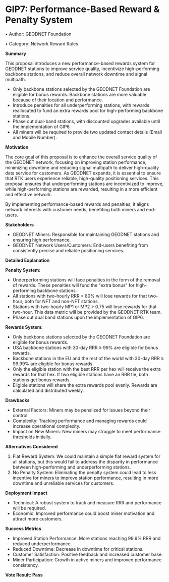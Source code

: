 GIP7: Performance-Based Reward & Penalty System
===============================================

• Author: GEODNET Foundation  

• Category: Network Reward Rules  

  

**Summary**

This proposal introduces a new performance-based rewards system for GEODNET stations to improve service quality, incentivize high-performing backbone stations, and reduce overall network downtime and signal multipath.  

*   Only backbone stations selected by the GEODNET Foundation are eligible for bonus rewards. Backbone stations are more valuable because of their location and performance.
*   Introduce penalties for all underperforming stations, with rewards reallocated to fund an extra rewards pool for high-performing backbone stations.
*   Phase out dual-band stations, with discounted upgrades available until the implementation of GIP6.
*   All miners will be required to provide two updated contact details (Email and Mobile Number).

**Motivation**

The core goal of this proposal is to enhance the overall service quality of the GEODNET network, focusing on improving station performance, minimizing downtime and reducing signal multipath to deliver high-quality data service for customers. As GEODNET expands, it is essential to ensure that RTK users experience reliable, high-quality positioning services. This proposal ensures that underperforming stations are incentivized to improve, while high-performing stations are rewarded, resulting in a more efficient and effective network.

By implementing performance-based rewards and penalties, it aligns network interests with customer needs, benefiting both miners and end-users.

  

**Stakeholders**

*   GEODNET Miners: Responsible for maintaining GEODNET stations and ensuring high performance.
*   GEODNET Network Users/Customers: End-users benefiting from consistently precise and reliable positioning services.

  

**Detailed Explanation**

**Penalty System:**

*   Underperforming stations will face penalties in the form of the removal of rewards. These penalties will fund the "extra bonus" for high-performing backbone stations.
*   All stations with two-hourly RRR < 80% will lose rewards for that two-hour, both for NFT and non-NFT stations.
*   Stations with two-hourly MP1 or MP2 > 0.75 will lose rewards for that two-hour. This data metric will be provided by the GEODNET RTK team.
*   Phase out dual band stations upon the implementation of GIP6.

**Rewards System:**

*   Only backbone stations selected by the GEODNET Foundation are eligible for bonus rewards.
*   USA backbone stations with 30-day RRR ≥ 99% are eligible for bonus rewards.
*   Backbone stations in the EU and the rest of the world with 30-day RRR ≥ 99.99% are eligible for bonus rewards.
*   Only the eligible station with the best RRR per hex will receive the extra rewards for that hex. If two eligible stations have an RRR tie, both stations get bonus rewards.
*   Eligible stations will share the extra rewards pool evenly. Rewards are calculated and distributed weekly.

  

**Drawbacks**

*   External Factors: Miners may be penalized for issues beyond their control.
*   Complexity: Tracking performance and managing rewards could increase operational complexity.
*   Impact on New Miners: New miners may struggle to meet performance thresholds initially.

  

**Alternatives Considered**

1.  Flat Reward System: We could maintain a simple flat reward system for all stations, but this would fail to address the disparity in performance between high-performing and underperforming stations.
2.  No Penalty System: Eliminating the penalty system could lead to less incentive for miners to improve station performance, resulting in more downtime and unreliable services for customers.

**Deployment Impact**

*   Technical: A robust system to track and measure RRR and performance will be required.
*   Economic: Improved performance could boost miner motivation and attract more customers.

  

**Success Metrics**

*   Improved Station Performance: More stations reaching 99.9% RRR and reduced underperformance.
*   Reduced Downtime: Decrease in downtime for critical stations.
*   Customer Satisfaction: Positive feedback and increased customer base.
*   Miner Participation: Growth in active miners and improved performance consistency.
 
 **Vote Result: Pass**

